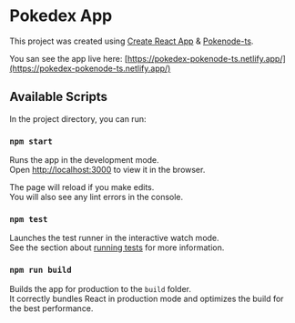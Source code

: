 # Pokedex App

This project was created using [Create React App](https://github.com/facebook/create-react-app) & [Pokenode-ts](https://pokenode-ts-docs-gabb-c.vercel.app/).

You san see the app live here: [https://pokedex-pokenode-ts.netlify.app/](https://pokedex-pokenode-ts.netlify.app/)

## Available Scripts

In the project directory, you can run:

### `npm start`

Runs the app in the development mode.\
Open [http://localhost:3000](http://localhost:3000) to view it in the browser.

The page will reload if you make edits.\
You will also see any lint errors in the console.

### `npm test`

Launches the test runner in the interactive watch mode.\
See the section about [running tests](https://facebook.github.io/create-react-app/docs/running-tests) for more information.

### `npm run build`

Builds the app for production to the `build` folder.\
It correctly bundles React in production mode and optimizes the build for the best performance.